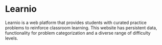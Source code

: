 # Learnio
Learnio is a web platform that provides students with curated practice problems to reinforce classroom learning. This website has persistent data, functionality for problem categorization and a diverse range of difficulty levels.
